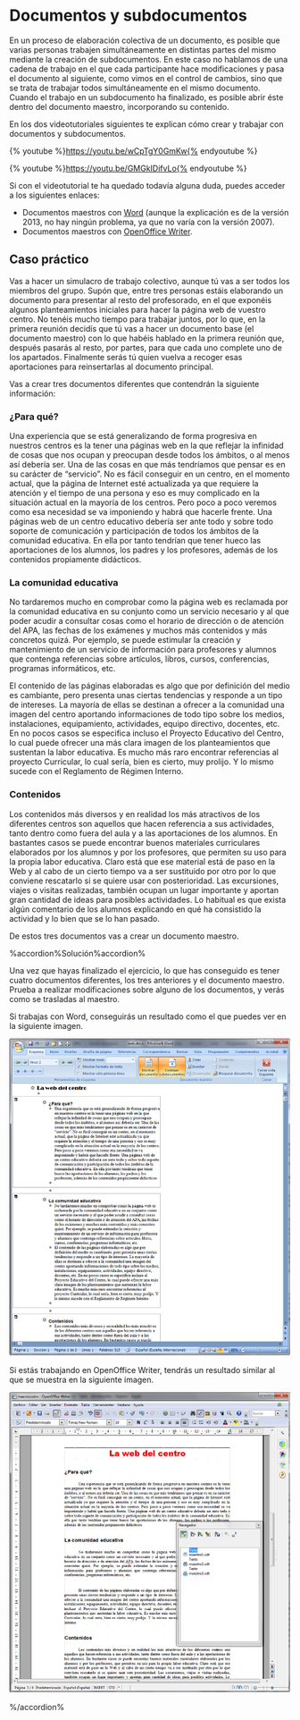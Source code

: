 # Documentos y subdocumentos

En un proceso de elaboración colectiva de un documento, es posible que varias personas trabajen simultáneamente en distintas partes del mismo mediante la creación de subdocumentos. En este caso no hablamos de una cadena de trabajo en el que cada participante hace modificaciones y pasa el documento al siguiente, como vimos en el control de cambios, sino que se trata de trabajar todos simultáneamente en el mismo documento. Cuando el trabajo en un subdocumento ha finalizado, es posible abrir éste dentro del documento maestro, incorporando su contenido.

En los dos videotutoriales siguientes te explican cómo crear y trabajar con documentos y subdocumentos.

{% youtube %}https://youtu.be/wCpTgY0GmKw{% endyoutube %}

{% youtube %}https://youtu.be/GMGkIDifvLo{% endyoutube %}

Si con el videotutorial te ha quedado todavía alguna duda, puedes acceder a los siguientes enlaces:

*   Documentos maestros con [Word](http://www.aulaclic.es/word-2013/t_16_1.htm "Documentos maestros y subdocumentos con Word") (aunque la explicación es de la versión 2013, no hay ningún problema, ya que no varía con la versión 2007).
*   Documentos maestros con [OpenOffice Writer](https://wiki.openoffice.org/wiki/ES/Manuales/GuiaAOO/Writer/DocMaestros "Documentos maestros y subdocumentos con Writer").

## Caso práctico

Vas a hacer un simulacro de trabajo colectivo, aunque tú vas a ser todos los miembros del grupo. Supón que, entre tres personas estáis elaborando un documento para presentar al resto del profesorado, en el que exponéis algunos planteamientos iniciales para hacer la página web de vuestro centro. No tenéis mucho tiempo para trabajar juntos, por lo que, en la primera reunión decidís que tú vas a hacer un documento base (el documento maestro) con lo que habéis hablado en la primera reunión que, después pasarás al resto, por partes, para que cada uno complete uno de los apartados. Finalmente serás tú quien vuelva a recoger esas aportaciones para reinsertarlas al documento principal.

Vas a crear tres documentos diferentes que contendrán la siguiente información:

### ¿Para qué?

Una experiencia que se está generalizando de forma progresiva en nuestros centros es la tener una páginas web en la que reflejar la infinidad de cosas que nos ocupan y preocupan desde todos los ámbitos, o al menos así debería ser. Una de las cosas en que más tendríamos que pensar es en su carácter de “servicio”. No es fácil conseguir en un centro, en el momento actual, que la página de Internet esté actualizada ya que requiere la atención y el tiempo de una persona y eso es muy complicado en la situación actual en la mayoría de los centros. Pero poco a poco veremos como esa necesidad se va imponiendo y habrá que hacerle frente. Una páginas web de un centro educativo debería ser ante todo y sobre todo soporte de comunicación y participación de todos los ámbitos de la comunidad educativa. En ella por tanto tendrían que tener hueco las aportaciones de los alumnos, los padres y los profesores, además de los contenidos propiamente didácticos.

### La comunidad educativa

No tardaremos mucho en comprobar como la página web es reclamada por la comunidad educativa en su conjunto como un servicio necesario y al que poder acudir a consultar cosas como el horario de dirección o de atención del APA, las fechas de los exámenes y muchos más contenidos y más concretos quizá. Por ejemplo, se puede estimular la creación y mantenimiento de un servicio de información para profesores y alumnos que contenga referencias sobre artículos, libros, cursos, conferencias, programas informáticos, etc.

El contenido de las páginas elaboradas es algo que por definición del medio es cambiante, pero presenta unas ciertas tendencias y responde a un tipo de intereses. La mayoría de ellas se destinan a ofrecer a la comunidad una imagen del centro aportando informaciones de todo tipo sobre los medios, instalaciones, equipamiento, actividades, equipo directivo, docentes, etc. En no pocos casos se especifica incluso el Proyecto Educativo del Centro, lo cual puede ofrecer una más clara imagen de los planteamientos que sustentan la labor educativa. Es mucho más raro encontrar referencias al proyecto Curricular, lo cual sería, bien es cierto, muy prolijo. Y lo mismo sucede con el Reglamento de Régimen Interno.

### Contenidos

Los contenidos más diversos y en realidad los más atractivos de los diferentes centros son aquellos que hacen referencia a sus actividades, tanto dentro como fuera del aula y a las aportaciones de los alumnos. En bastantes casos se puede encontrar buenos materiales curriculares elaborados por los alumnos y por los profesores, que permiten su uso para la propia labor educativa. Claro está que ese material está de paso en la Web y al cabo de un cierto tiempo va a ser sustituido por otro por lo que conviene rescatarlo si se quiere usar con posterioridad. Las excursiones, viajes o visitas realizadas, también ocupan un lugar importante y aportan gran cantidad de ideas para posibles actividades. Lo habitual es que exista algún comentario de los alumnos explicando en qué ha consistido la actividad y lo bien que se lo han pasado.

De estos tres documentos vas a crear un documento maestro.

%accordion%Solución%accordion%

Una vez que hayas finalizado el ejercicio, lo que has conseguido es tener cuatro documentos diferentes, los tres anteriores y el documento maestro. Prueba a realizar modificaciones sobre alguno de los documentos, y verás como se trasladas al maestro.

Si trabajas con Word, conseguirás un resultado como el que puedes ver en la siguiente imagen.


![5.14. Documento maestro con subdocumentos en Word 2007. Captura propia.](img/5Imagen_13.jpg)




Si estás trabajando en OpenOffice Writer, tendrás un resultado similar al que se muestra en la siguiente imagen.


![5.15. Documento maestro con subdocumentos en OpenOffice Writer. Captura propia.](img/5Imagen_14.jpg)

%/accordion%






